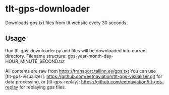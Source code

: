 # tlt-gps-downloader
Downloads gps.txt files from tlt website every 30 seconds.

## Usage
Run tlt-gps-downloader.py and files will be downloaded into current directory.
Filename structure: gps-year-month-day-HOUR_MINUTE_SECOND.txt

All contents are raw from https://transport.tallinn.ee/gps.txt
You can use [tlt-gps-visualizer]: https://github.com/eetnaviation/tlt-gps-visualizer.git for data processing, or [tlt-gps-replay]: https://github.com/eetnaviation/tlt-gps-replay for replaying gps files.